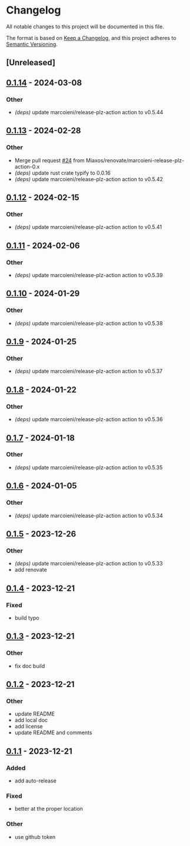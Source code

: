 # Changelog
All notable changes to this project will be documented in this file.

The format is based on [Keep a Changelog](https://keepachangelog.com/en/1.0.0/),
and this project adheres to [Semantic Versioning](https://semver.org/spec/v2.0.0.html).

## [Unreleased]

## [0.1.14](https://github.com/Miaxos/octokit-rs/compare/v0.1.13...v0.1.14) - 2024-03-08

### Other
- *(deps)* update marcoieni/release-plz-action action to v0.5.44

## [0.1.13](https://github.com/Miaxos/octokit-rs/compare/v0.1.12...v0.1.13) - 2024-02-28

### Other
- Merge pull request [#24](https://github.com/Miaxos/octokit-rs/pull/24) from Miaxos/renovate/marcoieni-release-plz-action-0.x
- *(deps)* update rust crate typify to 0.0.16
- *(deps)* update marcoieni/release-plz-action action to v0.5.42

## [0.1.12](https://github.com/Miaxos/octokit-rs/compare/v0.1.11...v0.1.12) - 2024-02-15

### Other
- *(deps)* update marcoieni/release-plz-action action to v0.5.41

## [0.1.11](https://github.com/Miaxos/octokit-rs/compare/v0.1.10...v0.1.11) - 2024-02-06

### Other
- *(deps)* update marcoieni/release-plz-action action to v0.5.39

## [0.1.10](https://github.com/Miaxos/octokit-rs/compare/v0.1.9...v0.1.10) - 2024-01-29

### Other
- *(deps)* update marcoieni/release-plz-action action to v0.5.38

## [0.1.9](https://github.com/Miaxos/octokit-rs/compare/v0.1.8...v0.1.9) - 2024-01-25

### Other
- *(deps)* update marcoieni/release-plz-action action to v0.5.37

## [0.1.8](https://github.com/Miaxos/octokit-rs/compare/v0.1.7...v0.1.8) - 2024-01-22

### Other
- *(deps)* update marcoieni/release-plz-action action to v0.5.36

## [0.1.7](https://github.com/Miaxos/octokit-rs/compare/v0.1.6...v0.1.7) - 2024-01-18

### Other
- *(deps)* update marcoieni/release-plz-action action to v0.5.35

## [0.1.6](https://github.com/Miaxos/octokit-rs/compare/v0.1.5...v0.1.6) - 2024-01-05

### Other
- *(deps)* update marcoieni/release-plz-action action to v0.5.34

## [0.1.5](https://github.com/Miaxos/octokit-rs/compare/v0.1.4...v0.1.5) - 2023-12-26

### Other
- *(deps)* update marcoieni/release-plz-action action to v0.5.33
- add renovate

## [0.1.4](https://github.com/Miaxos/octokit-rs/compare/v0.1.3...v0.1.4) - 2023-12-21

### Fixed
- build typo

## [0.1.3](https://github.com/Miaxos/octokit-rs/compare/v0.1.2...v0.1.3) - 2023-12-21

### Other
- fix doc build

## [0.1.2](https://github.com/Miaxos/octokit-rs/compare/v0.1.1...v0.1.2) - 2023-12-21

### Other
- update README
- add local doc
- add license
- update README and comments

## [0.1.1](https://github.com/Miaxos/octokit-rs/compare/v0.1.0...v0.1.1) - 2023-12-21

### Added
- add auto-release

### Fixed
- better at the proper location

### Other
- use github token
